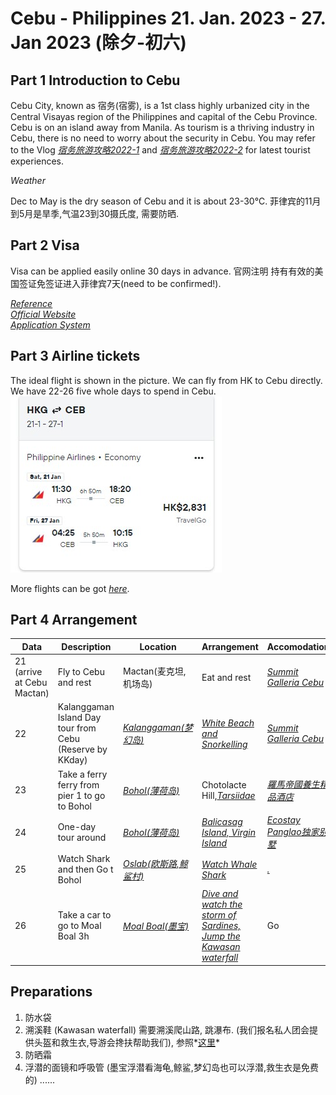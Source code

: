 # Cebu - Philippines 21. Jan. 2023 - 27. Jan 2023 (除夕-初六)
<!--### 亲自组织,亲自规划-->
## Part 1 Introduction to Cebu
Cebu City, known as 宿务(宿雾), is a 1st class highly urbanized city in the Central Visayas region of the Philippines and capital of the Cebu Province.
Cebu is on an island away from Manila. As tourism is a thriving industry in Cebu, there is no need to worry about the security in Cebu. 
You may refer to the Vlog *[宿务旅游攻略2022-1](https://youtu.be/qIB_sNAncQU)* and *[宿务旅游攻略2022-2](https://youtu.be/VCAyanD0o-I)* for latest tourist experiences. 

*Weather*

Dec to May is the dry season of Cebu and it is about 23-30℃.
菲律宾的11月到5月是旱季,气温23到30摄氏度, 需要防晒.

## Part 2 Visa
Visa can be applied easily online 30 days in advance.
官网注明 持有有效的美国签证免签证进入菲律宾7天(need to be confirmed!).

*[Reference](https://www.ioutback.com/blog/%E8%8F%B2%E5%BE%8B%E8%B3%93%E7%B0%BD%E8%AD%89%E6%87%B6%E4%BA%BA%E5%8C%85-%E4%B8%AD%E5%9C%8B%E3%80%81%E9%A6%99%E6%B8%AF%E3%80%81%E6%BE%B3%E9%96%80%E5%AD%B8%E7%94%9F%E7%AF%87)* \
*[Official Website](https://hongkongpcg.dfa.gov.ph/2014-02-27-11-28-41/2014-03-25-07-31-33)* \
*[Application System](https://hongkongpcg.dfa.gov.ph/images/PDF/9a-2Visa_for_Tourism_or_Leisure_Visitors.pdf)*

## Part 3 Airline tickets
The ideal flight is shown in the picture. We can fly from HK to Cebu directly. We have 22-26 five whole days to spend in Cebu.
![flight](airline.jpg)

More flights can be got *[here](https://www.cheapflights.com.hk/flight-search/HKG-CEB/2023-01-21/2023-01-27?sort=bestflight_a)*.

## Part 4 Arrangement

| Data | Description | Location| Arrangement|Accomodation|Food|
| --- | ----------- | ---------|----|--|--|
|21 (arrive at Cebu Mactan)| Fly to Cebu and rest| Mactan(麦克坦,机场岛)|Eat and rest|*[Summit Galleria Cebu](https://us.trip.com/hotels/detail/?cityId=1239&hotelId=7299688&checkIn=2023-01-21&checkOut=2023-01-23&adult=6&children=0&subStamp=1037&crn=3&ages=&travelpurpose=0&curr=HKD&link=button&hoteluniquekey=H4sIAAAAAAAAAOPazsTFJMEmxMTBKLWGiePh6693mC0mCjkag4B2sYPnm8AdcqyXFjgE8Exi9OC8vrjAlqtimYMgAwjELHJQ0uG4_aFLXEBL4s7D-5YKrJpgCQYOB0MYw-KyQBArx1EmCZYoBic2jud7gKxJjF6cra-BJouSYdR-sFEajEDD1m0Hsmcwvjiyl3kFI-NGxodVIuvce4sddjAyHWD89x8KGE8w3mBawLTk1UypXUxsHPvv8EmwHAIyXkwE6j7FxMrxmF-C5RITwy0mhkdMDK-YGD4xMfwCynftAso3MbNyXATSXcwMk0BMXQmWWcwMi5gZpHgNE40MEi0MjZNSzC1NFYQ0vuw6NYfNSGYSI5OH9ylGEUMzMzNjQ3NLCwtDC1M9o9KkzOQ0K2YpRjcPpiA2F1MLYxfjKC0u5gCPAEH2c5KBt6QP2Esxe3i7KIbtmVj5pP-NvRZIzhAml8RalaHr4Z1xkruAuYuRQ4DRgzGCsYLxFSNIDwCvuDvFxwEAAA&subChannel=&masterhotelid_tracelogid=1a20a813bd795&barcurr=HKD&locale=en_us)*|.|
| 22 | Kalanggaman Island Day tour from Cebu (Reserve by KKday)|*[Kalanggaman(梦幻岛)](https://www.kkday.com/en/product/131154-kalanggaman-island-day-tour-from-cebu-philippines)*|*[White Beach and Snorkelling](https://www.youtube.com/watch?v=_UZbkBpryHs)*|*[Summit Galleria Cebu](https://us.trip.com/hotels/detail/?cityId=1239&hotelId=7299688&checkIn=2023-01-21&checkOut=2023-01-23&adult=6&children=0&subStamp=1037&crn=3&ages=&travelpurpose=0&curr=HKD&link=button&hoteluniquekey=H4sIAAAAAAAAAOPazsTFJMEmxMTBKLWGiePh6693mC0mCjkag4B2sYPnm8AdcqyXFjgE8Exi9OC8vrjAlqtimYMgAwjELHJQ0uG4_aFLXEBL4s7D-5YKrJpgCQYOB0MYw-KyQBArx1EmCZYoBic2jud7gKxJjF6cra-BJouSYdR-sFEajEDD1m0Hsmcwvjiyl3kFI-NGxodVIuvce4sddjAyHWD89x8KGE8w3mBawLTk1UypXUxsHPvv8EmwHAIyXkwE6j7FxMrxmF-C5RITwy0mhkdMDK-YGD4xMfwCynftAso3MbNyXATSXcwMk0BMXQmWWcwMi5gZpHgNE40MEi0MjZNSzC1NFYQ0vuw6NYfNSGYSI5OH9ylGEUMzMzNjQ3NLCwtDC1M9o9KkzOQ0K2YpRjcPpiA2F1MLYxfjKC0u5gCPAEH2c5KBt6QP2Esxe3i7KIbtmVj5pP-NvRZIzhAml8RalaHr4Z1xkruAuYuRQ4DRgzGCsYLxFSNIDwCvuDvFxwEAAA&subChannel=&masterhotelid_tracelogid=1a20a813bd795&barcurr=HKD&locale=en_us)*|.|
| 23 | Take a ferry ferry from pier 1 to go to Bohol |*[Bohol(薄荷岛)](https://www.kkday.com/en/product/134610)*|Chotolacte Hill,*[Tarsiidae](https://zh.wikipedia.org/wiki/%E7%9C%BC%E9%8F%A1%E7%8C%B4)*|*[羅馬帝國養生精品酒店](https://hk.trip.com/hotels/detail/?cityId=35804&hotelId=24622122&checkIn=2023-01-23&checkOut=2023-01-25&adult=6&children=0&subStamp=1462&crn=3&ages=&travelpurpose=0&curr=HKD&link=title&hoteluniquekey=H4sIAAAAAAAAAOP6z8TFJMEmxMTBKPWFieP3-TvdzBa_BR3TQCCq2MHzTeAOuda_CxwCeAoZQODGaodGxt9KC3WXL1juMIkxkRMsumGvgyCYYbPTQcmV4_Pz12ICIhLzmv9bKDBqgiUmNDkYwhgWsY4F5zou3Wuod_CEMYLYONrbWSRYotg5Zl6_wSTB4cTGMf0omwTLJMZkmtmhwQizZQbjqhf3uDcyzpoJBGeLHXYwMh1g_PcfChhPMN5hWsC0EqhkFxMbR9d8dQmWQ0zMHI-ZTjExXGJiuMXE8AgovmqVhATLKyaGT0zsHNO6pwhIcPxigprfxMzQxcwwiZmVY66eBMssZqhLFjEzSPGaG5sZJxmkJCabmhkaKwhp9Bw-NYfNyISDUYFRSyA-JNjDO63YOCulyjLTyDTDgHESI5OH9ylGEUMzMzNjQ3NLCwtDC1M9o9KkzOQ0K2YpRjcPpiA2E0dDCwuzKC0u5gCPAEH2c5KBt6QP2Esxe3i7KIbtmVj5pP-NvRZIzhAml8RalaHr4Z1xmruAuYuRQ4DRgzGCsYLxFSNIDwB4mPvzJwIAAA&subChannel=&masterhotelid_tracelogid=7363b0dac5613&barcurr=HKD)*|.|
| 24 | One-day tour around |*[Bohol(薄荷岛)](https://www.kkday.com/zh-cn/product/9579)*|*[Balicasag Island, Virgin Island](https://www.youtube.com/watch?v=qBrFjzZ9BuM)*|*[Ecostay Panglao独家别墅](https://zh.airbnb.com/rooms/49723601?adults=6&location=Alona%20Beach%20Road%2C%20Panglao%2C%20Bohol%2C%20Central%20Visayas%2C%20Philippines&check_in=2023-01-23&check_out=2023-01-25&federated_search_id=83a0f3c2-e033-40b7-90cf-7a160d6740eb&source_impression_id=p3_1670554731_QgJ9yMEzTz%2BHZTEo)*|.|
| 25 | Watch Shark and then Go t Bohol|*[Oslab(欧斯路,鲸鲨村)](https://www.kkday.com/en/product/134610)*|*[Watch Whale Shark](https://www.youtube.com/watch?v=-iaobHU9gCg)*|*[.](.)*|.|
| 26 | Take a car to go to Moal Boal 3h|*[Moal Boal(墨宝)](https://www.kkday.com/en/product/34000)*|*[Dive and watch the storm of Sardines, Jump the Kawasan waterfall](https://www.youtube.com/watch?v=d8XPaP9ODYI)*|Go|.|








## Preparations
1. 防水袋
2. 溯溪鞋 (Kawasan waterfall) 需要溯溪爬山路, 跳瀑布. (我们报名私人团会提供头盔和救生衣,导游会搀扶帮助我们), 参照*[这里](https://www.youtube.com/watch?v=d8XPaP9ODYI)*
3. 防晒霜
4. 浮潜的面镜和呼吸管 (墨宝浮潜看海龟,鲸鲨,梦幻岛也可以浮潜,救生衣是免费的)
......

<!--
| Data | Description | Location| Arrangement|Accomodation|Food|
| --- | ----------- | ---------|----|--|--|
|22 and 23| *[Open Water Dive Trainning](https://divefunatics.com/product/open-water-diver-standard/)* |Mactan, Cebu |Learn and get OW certificate with which you can dive up to 18m.|300-400 HKD per night|.|
| 24 | Take a car to go to Moal Boal 3h|Moal Boal|*[Dive and watch the storm of Sardines](https://www.getyourguide.com/cebu-l615/cebu-deep-sea-diving-at-moalboal-and-pescador-island-t325533/)*|Rent a whole house with swimming pool? 980hkd|.|
| 24 | Take a *[boat](https://www.mafengwo.cn/gonglve/ziyouxing/332696.html)* to Dumaguate from Oslab(0.5h)|*[Dumaguate(杜马盖地)](https://www.mafengwo.cn/gonglve/ziyouxing/mdd_29500/)*|Visit the city and Siliman University|.|
| 25 | Take a car to go to Oslab 2.5h|Oslab|*[Jump the Kawasan waterfall and watch Whale Shark](https://www.getyourguide.com/cebu-city-l433/oslob-whale-shark-swimming-and-kawasan-falls-canyoneering-t218004/)*|Rent a whole house with swimming pool?1331hkd|.|
| 26 | Go back to Cebu and travel around |Cebu City|Cebu Taoist Temple/Temple of Leah/ Camotes Island etc.|Wait in the airport unitil 4 to go back to HK|.|
| 26 | Take a *[boat](https://www.mafengwo.cn/gonglve/ziyouxing/332696.html)* to Siquijor |*[Siquijor(锡基霍尔)](https://www.mafengwo.cn/gonglve/ziyouxing/31566.html)*|Cambugahay Falls and San Isidro Labrador Convent|Fly back to Mactan|.|
-->
